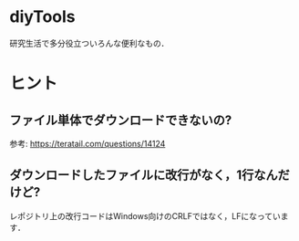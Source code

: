 # diyTools
研究生活で多分役立ついろんな便利なもの．

# ヒント
## ファイル単体でダウンロードできないの?
参考: https://teratail.com/questions/14124

## ダウンロードしたファイルに改行がなく，1行なんだけど?
レポジトリ上の改行コードはWindows向けのCRLFではなく，LFになっています．

